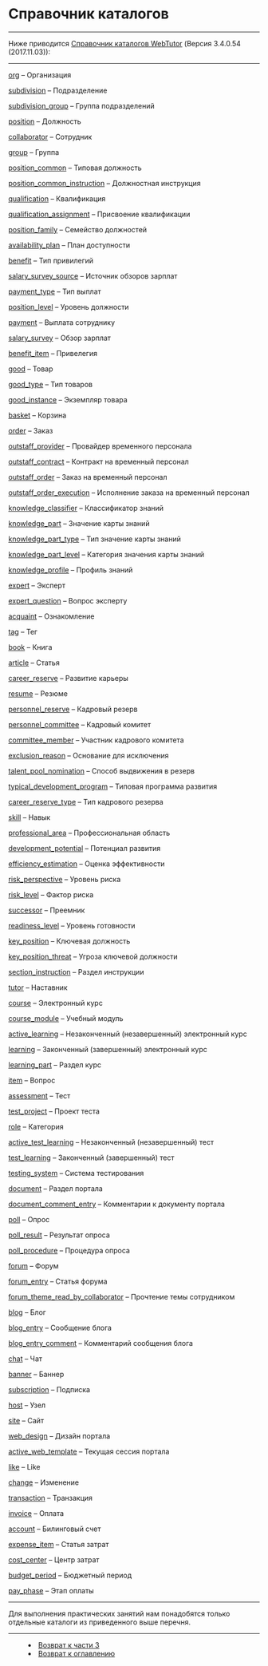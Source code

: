 # Справочник каталогов
***

Ниже приводится [Cправочник каталогов WebTutor](http://news.websoft.ru/view_doc.html?mode=catalogs) (Версия 3.4.0.54 (2017.11.03)):

---

[org](http://news.websoft.ru/view_doc.html?mode=catalogs&catalog=org) – Организация

[subdivision](http://news.websoft.ru/view_doc.html?mode=catalogs&catalog=subdivision) – Подразделение

[subdivision_group](http://news.websoft.ru/view_doc.html?mode=catalogs&catalog=subdivision_group) – Группа подразделений

[position](http://news.websoft.ru/view_doc.html?mode=catalogs&catalog=position) – Должность

[collaborator](http://news.websoft.ru/view_doc.html?mode=catalogs&catalog=collaborator) – Сотрудник

[group](http://news.websoft.ru/view_doc.html?mode=catalogs&catalog=group) – Группа

[position_common](http://news.websoft.ru/view_doc.html?mode=catalogs&catalog=position_common) – Типовая должность

[position_common_instruction](http://news.websoft.ru/view_doc.html?mode=catalogs&catalog=position_common_instruction) – Должностная инструкция

[qualification](http://news.websoft.ru/view_doc.html?mode=catalogs&catalog=qualification) – Квалификация

[qualification_assignment](http://news.websoft.ru/view_doc.html?mode=catalogs&catalog=qualification_assignment) – Присвоение квалификации

[position_family](http://news.websoft.ru/view_doc.html?mode=catalogs&catalog=position_family) – Семейство должностей

[availability_plan](http://news.websoft.ru/view_doc.html?mode=catalogs&catalog=availability_plan) – План доступности

[benefit](http://news.websoft.ru/view_doc.html?mode=catalogs&catalog=benefit) – Тип привилегий

[salary_survey_source](http://news.websoft.ru/view_doc.html?mode=catalogs&catalog=salary_survey_source) – Источник обзоров зарплат

[payment_type](http://news.websoft.ru/view_doc.html?mode=catalogs&catalog=payment_type) – Тип выплат

[position_level](http://news.websoft.ru/view_doc.html?mode=catalogs&catalog=position_level) – Уровень должности

[payment](http://news.websoft.ru/view_doc.html?mode=catalogs&catalog=payment) – Выплата сотруднику

[salary_survey](http://news.websoft.ru/view_doc.html?mode=catalogs&catalog=salary_survey) – Обзор зарплат

[benefit_item](http://news.websoft.ru/view_doc.html?mode=catalogs&catalog=benefit_item) – Привелегия

[good](http://news.websoft.ru/view_doc.html?mode=catalogs&catalog=good) – Товар

[good_type](http://news.websoft.ru/view_doc.html?mode=catalogs&catalog=good_type) – Тип товаров

[good_instance](http://news.websoft.ru/view_doc.html?mode=catalogs&catalog=good_instance) – Экземпляр товара

[basket](http://news.websoft.ru/view_doc.html?mode=catalogs&catalog=basket) – Корзина

[order](http://news.websoft.ru/view_doc.html?mode=catalogs&catalog=order) – Заказ

[outstaff_provider](http://news.websoft.ru/view_doc.html?mode=catalogs&catalog=outstaff_provider) – Провайдер временного персонала

[outstaff_contract](http://news.websoft.ru/view_doc.html?mode=catalogs&catalog=outstaff_contract) – Контракт на временный персонал

[outstaff_order](http://news.websoft.ru/view_doc.html?mode=catalogs&catalog=outstaff_order) – Заказ на временный персонал

[outstaff_order_execution](http://news.websoft.ru/view_doc.html?mode=catalogs&catalog=outstaff_order_execution) – Исполнение заказа на временный персонал

[knowledge_classifier](http://news.websoft.ru/view_doc.html?mode=catalogs&catalog=knowledge_classifier) – Классификатор знаний

[knowledge_part](http://news.websoft.ru/view_doc.html?mode=catalogs&catalog=knowledge_part) – Значение карты знаний

[knowledge_part_type](http://news.websoft.ru/view_doc.html?mode=catalogs&catalog=knowledge_part_type) – Тип значение карты знаний

[knowledge_part_level](http://news.websoft.ru/view_doc.html?mode=catalogs&catalog=knowledge_part_level) – Категория значения карты знаний

[knowledge_profile](http://news.websoft.ru/view_doc.html?mode=catalogs&catalog=knowledge_profile) – Профиль знаний

[expert](http://news.websoft.ru/view_doc.html?mode=catalogs&catalog=expert) – Эксперт

[expert_question](http://news.websoft.ru/view_doc.html?mode=catalogs&catalog=expert_question) – Вопрос эксперту

[acquaint](http://news.websoft.ru/view_doc.html?mode=catalogs&catalog=acquaint) – Ознакомление

[tag](http://news.websoft.ru/view_doc.html?mode=catalogs&catalog=tag) – Тег

[book](http://news.websoft.ru/view_doc.html?mode=catalogs&catalog=book) – Книга

[article](http://news.websoft.ru/view_doc.html?mode=catalogs&catalog=article) – Статья

[career_reserve](http://news.websoft.ru/view_doc.html?mode=catalogs&catalog=career_reserve) – Развитие карьеры

[resume](http://news.websoft.ru/view_doc.html?mode=catalogs&catalog=resume) – Резюме

[personnel_reserve](http://news.websoft.ru/view_doc.html?mode=catalogs&catalog=personnel_reserve) – Кадровый резерв

[personnel_committee](http://news.websoft.ru/view_doc.html?mode=catalogs&catalog=personnel_committee) – Кадровый комитет

[committee_member](http://news.websoft.ru/view_doc.html?mode=catalogs&catalog=committee_member) – Участник кадрового комитета

[exclusion_reason](http://news.websoft.ru/view_doc.html?mode=catalogs&catalog=exclusion_reason) – Основание для исключения

[talent_pool_nomination](http://news.websoft.ru/view_doc.html?mode=catalogs&catalog=talent_pool_nomination) – Способ выдвижения в резерв

[typical_development_program](http://news.websoft.ru/view_doc.html?mode=catalogs&catalog=typical_development_program) – Типовая программа развития

[career_reserve_type](http://news.websoft.ru/view_doc.html?mode=catalogs&catalog=career_reserve_type) – Тип кадрового резерва

[skill](http://news.websoft.ru/view_doc.html?mode=catalogs&catalog=skill) – Навык

[professional_area](http://news.websoft.ru/view_doc.html?mode=catalogs&catalog=professional_area) – Профессиональная область

[development_potential](http://news.websoft.ru/view_doc.html?mode=catalogs&catalog=development_potential) – Потенциал развития

[efficiency_estimation](http://news.websoft.ru/view_doc.html?mode=catalogs&catalog=efficiency_estimation) – Оценка эффективности

[risk_perspective](http://news.websoft.ru/view_doc.html?mode=catalogs&catalog=risk_perspective) – Уровень риска

[risk_level](http://news.websoft.ru/view_doc.html?mode=catalogs&catalog=risk_level) – Фактор риска

[successor](http://news.websoft.ru/view_doc.html?mode=catalogs&catalog=successor) – Преемник

[readiness_level](http://news.websoft.ru/view_doc.html?mode=catalogs&catalog=readiness_level) – Уровень готовности

[key_position](http://news.websoft.ru/view_doc.html?mode=catalogs&catalog=key_position) – Ключевая должность

[key_position_threat](http://news.websoft.ru/view_doc.html?mode=catalogs&catalog=key_position_threat) – Угроза ключевой должности

[section_instruction](http://news.websoft.ru/view_doc.html?mode=catalogs&catalog=section_instruction) – Раздел инструкции

[tutor](http://news.websoft.ru/view_doc.html?mode=catalogs&catalog=tutor) – Наставник

[course](http://news.websoft.ru/view_doc.html?mode=catalogs&catalog=course) – Электронный курс

[course_module](http://news.websoft.ru/view_doc.html?mode=catalogs&catalog=course_module) – Учебный модуль

[active_learning](http://news.websoft.ru/view_doc.html?mode=catalogs&catalog=active_learning) – Незаконченный (незавершенный) электронный курс

[learning](http://news.websoft.ru/view_doc.html?mode=catalogs&catalog=learning) – Законченный (завершенный) электронный курс

[learning_part](http://news.websoft.ru/view_doc.html?mode=catalogs&catalog=learning_part) – Раздел курс

[item](http://news.websoft.ru/view_doc.html?mode=catalogs&catalog=item) – Вопрос

[assessment](http://news.websoft.ru/view_doc.html?mode=catalogs&catalog=assessment) – Тест

[test_project](http://news.websoft.ru/view_doc.html?mode=catalogs&catalog=test_project) – Проект теста

[role](http://news.websoft.ru/view_doc.html?mode=catalogs&catalog=role) – Категория

[active_test_learning](http://news.websoft.ru/view_doc.html?mode=catalogs&catalog=active_test_learning) – Незаконченный (незавершенный) тест

[test_learning](http://news.websoft.ru/view_doc.html?mode=catalogs&catalog=test_learning) – Законченный (завершенный) тест

[testing_system](http://news.websoft.ru/view_doc.html?mode=catalogs&catalog=testing_system) – Система тестирования

[document](http://news.websoft.ru/view_doc.html?mode=catalogs&catalog=document) – Раздел портала

[document_comment_entry](http://news.websoft.ru/view_doc.html?mode=catalogs&catalog=document_comment_entry) – Комментарии к документу портала

[poll](http://news.websoft.ru/view_doc.html?mode=catalogs&catalog=poll) – Опрос

[poll_result](http://news.websoft.ru/view_doc.html?mode=catalogs&catalog=poll_result) – Результат опроса

[poll_procedure](http://news.websoft.ru/view_doc.html?mode=catalogs&catalog=poll_procedure) – Процедура опроса

[forum](http://news.websoft.ru/view_doc.html?mode=catalogs&catalog=forum) – Форум

[forum_entry](http://news.websoft.ru/view_doc.html?mode=catalogs&catalog=forum_entry) – Статья форума

[forum_theme_read_by_collaborator](http://news.websoft.ru/view_doc.html?mode=catalogs&catalog=forum_theme_read_by_collaborator) – Прочтение темы сотрудником

[blog](http://news.websoft.ru/view_doc.html?mode=catalogs&catalog=blog) – Блог

[blog_entry](http://news.websoft.ru/view_doc.html?mode=catalogs&catalog=blog_entry) – Сообщение блога

[blog_entry_comment](http://news.websoft.ru/view_doc.html?mode=catalogs&catalog=blog_entry_comment) – Комментарий сообщения блога

[chat](http://news.websoft.ru/view_doc.html?mode=catalogs&catalog=chat) – Чат

[banner](http://news.websoft.ru/view_doc.html?mode=catalogs&catalog=banner) – Баннер

[subscription](http://news.websoft.ru/view_doc.html?mode=catalogs&catalog=subscription) – Подписка

[host](http://news.websoft.ru/view_doc.html?mode=catalogs&catalog=host) – Узел

[site](http://news.websoft.ru/view_doc.html?mode=catalogs&catalog=site) – Сайт

[web_design](http://news.websoft.ru/view_doc.html?mode=catalogs&catalog=web_design) – Дизайн портала

[active_web_template](http://news.websoft.ru/view_doc.html?mode=catalogs&catalog=active_web_template) – Текущая сессия портала

[like](http://news.websoft.ru/view_doc.html?mode=catalogs&catalog=like) – Like

[change](http://news.websoft.ru/view_doc.html?mode=catalogs&catalog=change) – Изменение

[transaction](http://news.websoft.ru/view_doc.html?mode=catalogs&catalog=transaction) – Транзакция

[invoice](http://news.websoft.ru/view_doc.html?mode=catalogs&catalog=invoice) – Оплата

[account](http://news.websoft.ru/view_doc.html?mode=catalogs&catalog=account) – Билинговый счет

[expense_item](http://news.websoft.ru/view_doc.html?mode=catalogs&catalog=expense_item) – Статья затрат

[cost_center](http://news.websoft.ru/view_doc.html?mode=catalogs&catalog=cost_center) – Центр затрат

[budget_period](http://news.websoft.ru/view_doc.html?mode=catalogs&catalog=budget_period) – Бюджетный период

[pay_phase](http://news.websoft.ru/view_doc.html?mode=catalogs&catalog=pay_phase) – Этап оплаты








---

Для выполнения практических занятий нам понадобятся только отдельные каталоги из приведенного выше перечня.

***
<dd><li> <a href="3_object_model.md"> Возврат к части 3</a></dd>
<dd><li> <a href="README.md"> Возврат к оглавлению</a></dd>
